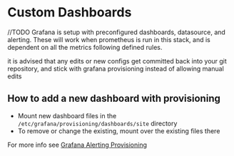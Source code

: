 # Custom Dashboards
//TODO
Grafana is setup with preconfigured dashboards, datasource, and alerting. These will work when prometheus is run in this stack, and is dependent on all the metrics following defined rules. 

it is advised that any edits or new configs get committed back into your git repository, and stick with grafana provisioning instead of allowing manual edits


## How to add a new dashboard with provisioning 

- Mount new dashboard files in the `/etc/grafana/provisioning/dashboards/site` directory
- To remove or change the existing, mount over the existing files there

For more info see [Grafana Alerting Provisioning](https://grafana.com/docs/grafana/latest/administration/provisioning/#dashboards)

